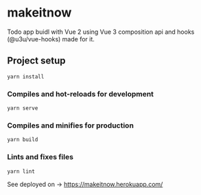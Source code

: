 # makeitnow

Todo app buidl with Vue 2 using Vue 3 composition api and hooks (@u3u/vue-hooks) made for it.

## Project setup
```
yarn install
```

### Compiles and hot-reloads for development
```
yarn serve
```

### Compiles and minifies for production
```
yarn build
```

### Lints and fixes files
```
yarn lint
```

See deployed on -> https://makeitnow.herokuapp.com/
